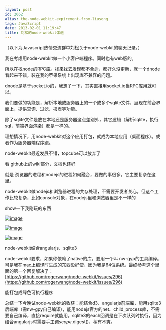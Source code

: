 ```yaml
---
layout: post
id: 2062
alias: the-node-webkit-expirement-from-liusong
tags: JavaScript
date: 2013-02-01 11:19:47
title: 刘松的node-webkit体验
---
```


（以下为Javascript热情交流群中刘松关于node-webkit的聊天记录。）

我在考虑用node-webkit做一个小客户端程序。同时也有web版的。

所以在找node的RPC库。找来找去发现都不合适，都好久没更新，就一个dnode看起来不错，装在我的苹果系统上出现库不兼容的问题。

dnode是基于socket.io的，我想了一下，其实直接用socket.io当RPC库用就可以。

我们要做的功能是，解析本地或服务器上的一个或多个sqlite文件，展现在前台界面上，提供查询、过滤、报表等功能。

除了sqlite文件是放在本地还是服务器这点差别外，其它逻辑（解析sqlite，执行sql，前端界面渲染）都是一样的。

理想情况下，用node-webkit对这个应用打包，就成为本地应用（桌面程序）。或者作为服务器端程序跑。

node-webkit最近发展不错，topcube可以放弃了

看 github上的wiki部分，文档也还好

就是 浏览器的进程和nodejs的进程如何融合，要做的事很多。它主要复杂在这里。

node-webkit做nodejs和浏览器进程的共存处理，不需要开发者关心。但这个工作比较复杂，比如console对象，在nodejs里和浏览器里是不一样的

show一下我刚玩的东西

[![image](http://freewind.me/wp-content/uploads/2013/02/image.png "image")](http://freewind.me/wp-content/uploads/2013/02/image.png)

[![image](http://freewind.me/wp-content/uploads/2013/02/image1.png "image")](http://freewind.me/wp-content/uploads/2013/02/image1.png)

[![image](http://freewind.me/wp-content/uploads/2013/02/image2.png "image")](http://freewind.me/wp-content/uploads/2013/02/image2.png)

node-webkit结合angularjs、sqlite3

node-webkit要求，如果你依赖了native的库，要用一个叫 nw-gyp的工具编译。可是我在mac上编译时生成的东西没好使，因为我是64位系统。最终参考这个里面的第一个回复解决了：   
[https://github.com/rogerwang/node-webkit/issues/296](https://github.com/rogerwang/node-webkit/issues/296)

能打包成绿色可执行程序

总结一下今晚试node-webkit的收获：能结合d3、angularjs前端库，能用sqlite3后端库（需nw-gpy自己编译），能用nodejs官方的net、child_process库，不需要自己编译，直接require就能用。sqlite3的each回调是在下次队列时执行，因为结合angularjs时需要手工调$scope.$digest()，稍有不爽。
